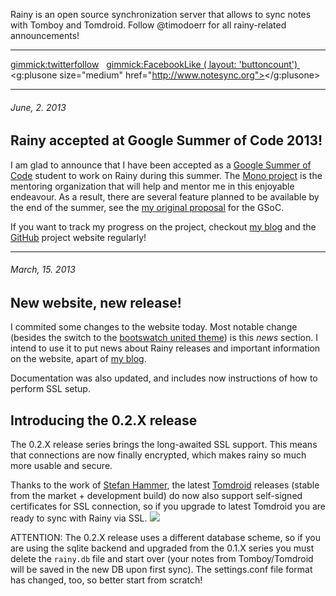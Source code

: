 Rainy is an open source synchronization server that allows to sync notes with Tomboy and Tomdroid.
Follow @timodoerr for all rainy-related announcements!
* * *
[gimmick:twitterfollow](@timodoerr) &nbsp; [gimmick:FacebookLike ( layout: 'buttoncount') ](http://www.facebook.com/pages/Rainy-note-sync-server-for-Tomboy/116321368557123) &nbsp; <script type="text/javascript" src="https://apis.google.com/js/plusone.js"></script> <g:plusone size="medium" href="http://www.notesync.org"></g:plusone>
* * *

###### June, 2. 2013
## Rainy accepted at Google Summer of Code 2013!

I am glad to announce that I have been accepted as a [Google Summer of Code][gsoc] student to work on Rainy during this summer. The [Mono project][monoproject] is the mentoring organization that will help and mentor me in this enjoyable endeavour. As a result, there are several feature planned to be available by the end of the summer, see the [my original proposal][proposal] for the GSoC.

If you want to track my progress on the project, checkout [my blog][myblog] and the [GitHub][github-rainy] project website regularly!


  [myblog]: http://exceptionrethrown.wordpress.com
  [gsoc]: https://developers.google.com/open-source/soc/
  [proposal]: http://www.google-melange.com/gsoc/project/google/gsoc2013/dynalon/27001
  [monoproject]: http://mono-project.com
  [github-rainy]: httpw://github.com/Dynalon/Rainy

- - -

###### March, 15. 2013
## New website, new release!

I commited some changes to the website today. Most notable change (besides the switch to the [bootswatch united theme][united]) is this _news_ section. I intend to use it to put news about Rainy releases and important information on the website, apart of [my blog][blog].

Documentation was also updated, and includes now instructions of how to perform SSL setup.

## Introducing the 0.2.X release

The 0.2.X release series brings the long-awaited SSL support. This means that connections are now finally encrypted, which makes rainy so much more usable and secure.

Thanks to the work of [Stefan Hammer][stefan], the latest [Tomdroid][tomdroid] releases (stable from the market + development build) do now also support self-signed certificates for SSL connection, so if you upgrade to latest Tomdroid you are ready to sync with Rainy via SSL.
[![](http://launchpadlibrarian.net/79043149/icon-64.png)](https://launchpad.net/tomdroid)

ATTENTION: The 0.2.X release uses a different database scheme, so if you are using the sqlite backend and upgraded from the 0.1.X series you must delete the `rainy.db` file and start over (your notes from Tomboy/Tomdroid will be saved in the new DB upon first sync). The settings.conf file format has changed, too, so better start from scratch!


[united]: http://bootswatch.com/
[blog]: http://exceptionrethrown.wordpress.com/
[stefan]: https://plus.google.com/107845688101586158412
[tomdroid]: https://launchpad.net/tomdroid
